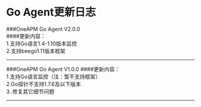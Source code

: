 #  Go Agent更新日志

  
###OneAPM Go Agent V2.0.0  
####更新内容：  
1.支持Go语言1.4-1.10版本监控   
2.支持beego1.11版本框架     
***

###OneAPM Go Agent V1.0.0 
####更新内容：   
1.支持Go语言监控（注：暂不支持框架）    
2.Go探针不支持1.7.6及以下版本    
3..修复其它细节问题
***